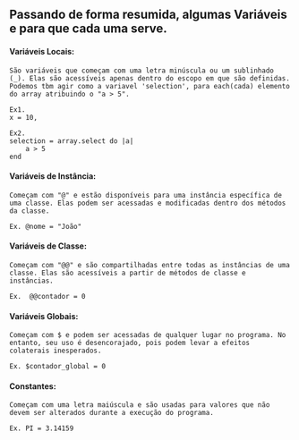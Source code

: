 ## Passando de forma resumida, algumas Variáveis e para que cada uma serve.

#### Variáveis Locais:
    São variáveis que começam com uma letra minúscula ou um sublinhado (_). Elas são acessíveis apenas dentro do escopo em que são definidas.
    Podemos tbm agir como a variavel 'selection', para each(cada) elemento do array atribuindo o "a > 5".

    Ex1.  
    x = 10, 
    
    Ex2. 
    selection = array.select do |a|
        a > 5
    end


#### Variáveis de Instância:
    Começam com "@" e estão disponíveis para uma instância específica de uma classe. Elas podem ser acessadas e modificadas dentro dos métodos da classe.

    Ex. @nome = "João"


#### Variáveis de Classe:
    Começam com "@@" e são compartilhadas entre todas as instâncias de uma classe. Elas são acessíveis a partir de métodos de classe e instâncias.

    Ex.  @@contador = 0


#### Variáveis Globais:
    Começam com $ e podem ser acessadas de qualquer lugar no programa. No entanto, seu uso é desencorajado, pois podem levar a efeitos colaterais inesperados.

    Ex. $contador_global = 0

    
#### Constantes:
    Começam com uma letra maiúscula e são usadas para valores que não devem ser alterados durante a execução do programa.

    Ex. PI = 3.14159